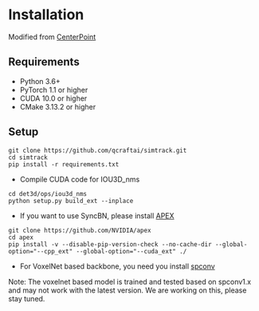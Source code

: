 # Installation
Modified from [CenterPoint](https://github.com/tianweiy/CenterPoint/blob/master/docs/INSTALL.md)

## Requirements
* Python 3.6+
* PyTorch 1.1 or higher
* CUDA 10.0 or higher
* CMake 3.13.2 or higher

## Setup
```
git clone https://github.com/qcraftai/simtrack.git
cd simtrack
pip install -r requirements.txt
```
* Compile CUDA code for IOU3D_nms
``` 
cd det3d/ops/iou3d_nms
python setup.py build_ext --inplace
```

* If you want to use SyncBN, please install [APEX](https://github.com/NVIDIA/apex) 
```
git clone https://github.com/NVIDIA/apex
cd apex
pip install -v --disable-pip-version-check --no-cache-dir --global-option="--cpp_ext" --global-option="--cuda_ext" ./
```

* For VoxelNet based backbone, you need you install [spconv](https://github.com/traveller59/spconv)

Note: The voxelnet based model is trained and tested based on spconv1.x and may not work with the latest version. We are working on this, please stay tuned. 
